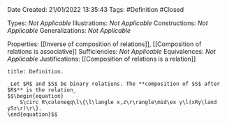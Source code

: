 <br />
<br />

Date Created: 21/01/2022 13:35:43
Tags: #Definition #Closed 

Types: _Not Applicable_
Illustrations: _Not Applicable_ 
Constructions: _Not Applicable_
Generalizations: _Not Applicable_

Properties: [[Inverse of composition of relations]], [[Composition of relations is associative]]
Sufficiencies: _Not Applicable_
Equivalences: _Not Applicable_
Justifications: [[Composition of relations is a relation]]

``` ad-Definition
title: Definition.

_Let $R$ and $S$ be binary relations. The **composition of $S$ after $R$** is the relation_
$$\begin{equation}
    S\circ R\coloneqq\l\{\l\langle x,z\r\rangle\mid\ex y\l(xRy\land ySz\r)\r\}.
\end{equation}$$

```
